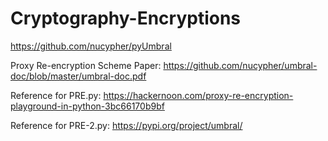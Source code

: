 # Cryptography-Encryptions

https://github.com/nucypher/pyUmbral

Proxy Re-encryption Scheme Paper:
https://github.com/nucypher/umbral-doc/blob/master/umbral-doc.pdf

Reference for PRE.py:
https://hackernoon.com/proxy-re-encryption-playground-in-python-3bc66170b9bf

Reference for PRE-2.py:
https://pypi.org/project/umbral/
